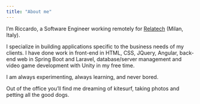 ```yaml
---
title: "About me"
---
```


I’m Riccardo, a Software Engineer working remotely for [Relatech](https://www.relatech.com/) (Milan, Italy).

I specialize in building applications specific to the business needs of my clients. I have done work in front-end in
HTML, CSS, JQuery, Angular, back-end web in Spring Boot and Laravel, database/server management and video game
development with Unity in my free time.

I am always experimenting, always learning, and never bored.

Out of the office you’ll find me dreaming of kitesurf, taking photos and petting all the good dogs.